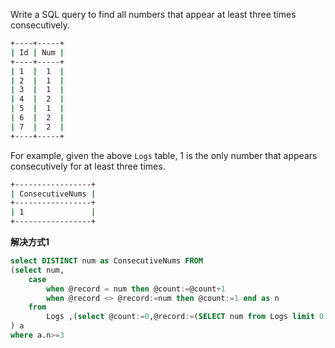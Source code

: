 Write a SQL query to find all numbers that appear at least three times consecutively.

```bash
+----+-----+
| Id | Num |
+----+-----+
| 1  |  1  |
| 2  |  1  |
| 3  |  1  |
| 4  |  2  |
| 5  |  1  |
| 6  |  2  |
| 7  |  2  |
+----+-----+
```

For example, given the above `Logs` table, 1 is the only number that appears consecutively for at least three times.

```bash
+-----------------+
| ConsecutiveNums |
+-----------------+
| 1               |
+-----------------+
```

**解决方式1**
```sql
select DISTINCT num as ConsecutiveNums FROM
(select num,
	case 
		when @record = num then @count:=@count+1
		when @record <> @record:=num then @count:=1 end as n
    from 
	    Logs ,(select @count:=0,@record:=(SELECT num from Logs limit 0,1)) r
) a
where a.n>=3
```
